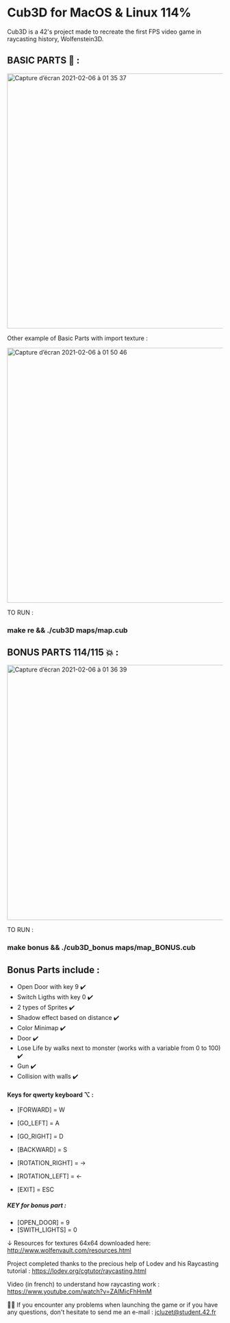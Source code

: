 # Cub3D for MacOS & Linux 114% 

Cub3D is a 42's project made to recreate the first FPS video game in raycasting history, Wolfenstein3D.

## BASIC PARTS 📝 : 

<img width="595" alt="Capture d’écran 2021-02-06 à 01 35 37" src="https://user-images.githubusercontent.com/55356071/107102932-34d9e400-681c-11eb-8725-83c48bcec282.png">

Other example of Basic Parts with import texture :

<img width="595" alt="Capture d’écran 2021-02-06 à 01 50 46" src="https://user-images.githubusercontent.com/55356071/107103396-c8f87b00-681d-11eb-8778-12f80834caee.png">
 
 TO RUN : 
 ###     make re && ./cub3D maps/map.cub

## BONUS PARTS 114/115 💥 :

<img width="595" alt="Capture d’écran 2021-02-06 à 01 36 39" src="https://user-images.githubusercontent.com/55356071/107102984-5dfa7480-681c-11eb-8925-040797c889bc.png">
 
 TO RUN : 
 ###     make bonus && ./cub3D_bonus maps/map_BONUS.cub
 
 

## Bonus Parts include :

- Open Door with key 9 ✔️
- Switch Ligths with key 0 ✔️
- 2 types of Sprites ✔️
- Shadow effect based on distance ✔️
- Color Minimap ✔️
- Door ✔️
- Lose Life by walks next to monster (works with a variable from 0 to 100) ✔️
- Gun ✔️
- Collision with walls ✔️

#### Keys for qwerty keyboard ⌥ : 

 - [FORWARD]  =  W
 - [GO_LEFT]  =  A
 - [GO_RIGHT] =  D
 - [BACKWARD] =  S
 
 - [ROTATION_RIGHT]  =  →
 - [ROTATION_LEFT]   =  ←
 - [EXIT]            =  ESC
 
##### KEY for bonus part :

 - [OPEN_DOOR]     =  9
 - [SWITH_LIGHTS]  =  0

↓ Resources for textures 64x64 downloaded here: http://www.wolfenvault.com/resources.html

Project completed thanks to the precious help of Lodev and his Raycasting tutorial : https://lodev.org/cgtutor/raycasting.html

Video (in french) to understand how raycasting work : https://www.youtube.com/watch?v=ZAlMicFhHmM

👋🏼 If you encounter any problems when launching the game or if you have any questions, don't hesitate to send me an e-mail : jcluzet@student.42.fr
